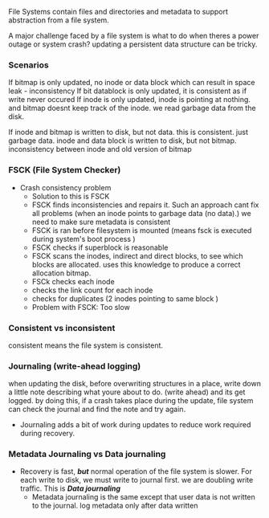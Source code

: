 File Systems contain files and directories and metadata to support abstraction from a file system. 

A major challenge faced by a file system is what to do when theres a power outage or system crash? updating a persistent data structure can be tricky.  


### Scenarios
If bitmap is only updated, no inode or data block which can result in space leak - inconsistency
If bit datablock is only updated, it is consistent as if write never occured
If inode is only updated, inode is pointing at nothing. and bitmap doesnt keep track of the inode. we read garbage data from the disk.

If inode and bitmap is written to disk, but not data. this is consistent. just garbage data. 
inode and data block is written to disk, but not bitmap. inconsistency between inode and old version of bitmap

### FSCK (File System Checker)
- Crash consistency problem
	- Solution to this is FSCK
	- FSCK finds inconsistencies and repairs it. Such an approach cant fix all problems (when an inode points to garbage data (no data).) we need to make sure metadata is consistent 
	- FSCK is ran before filesystem is mounted (means fsck is executed during system's boot process )
	- FSCK checks if superblock is reasonable 
	- FSCK scans the inodes, indirect and direct blocks, to see which blocks are allocated. uses this knowledge to produce a correct allocation bitmap. 
	- FSCk checks each inode 
	- checks the link count for each inode
	- checks for duplicates (2 inodes pointing to same block )
	- Problem with FSCK: Too slow
### Consistent vs inconsistent
consistent means the file system is consistent. 
### Journaling (write-ahead logging)
when updating the disk, before overwriting structures in a place, write down a little note describing what youre about to do. (write ahead) and its get logged. by doing this, if a crash takes place during the update, file system can check the journal and find the note and try again. 
- Journaling adds a bit of work during updates to reduce work required during recovery. 


### Metadata Journaling vs Data journaling
- Recovery is fast, ***but*** normal operation of the file system is slower. For each write to disk, we must write to journal first. we are doubling write traffic. This is ***Data journaling***
	- Metadata journaling is the same except that user data is not written to the journal.  log metadata only after data written
